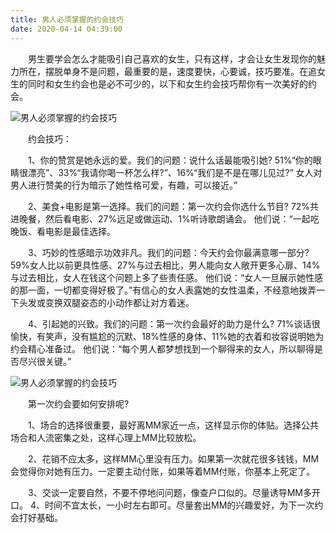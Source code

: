 ```yaml
---
title: 男人必须掌握的约会技巧
date: 2020-04-14 04:39:00
---
```




　　男生要学会怎么才能吸引自己喜欢的女生，只有这样，才会让女生发现你的魅力所在，摆脱单身不是问题，最重要的是，速度要快，心要诚，技巧要准。在追女生的同时和女生约会也是必不可少的，以下和女生约会技巧帮你有一次美好的约会。

![男人必须掌握的约会技巧](/img/50e97307d6bda6d010a8dc38ac72d7db.jpg)

　　约会技巧：

　　1、你的赞赏是她永远的爱。我们的问题：说什么话最能吸引她? 51%“你的眼睛很漂亮”、33%“我请你喝一杯怎么样?”、16%“我们是不是在哪儿见过?” 女人对男人进行赞美的行为暗示了她性格可爱，有趣，可以接近。”

　　2、美食+电影是第一选择。我们的问题：第一次约会你选什么节目? 72%共进晚餐，然后看电影、27%远足或做运动、1%听诗歌朗诵会。 他们说：“一起吃晚饭、看电影是最佳选择。

　　3、巧妙的性感暗示功效非凡。我们的问题：今天约会你最满意哪一部分? 59%女人比以前更具性感、27%与过去相比，男人能向女人敞开更多心扉、14%与过去相比，女人在钱这个问题上多了些责任感。 他们说：“女人一旦展示她性感的那一面，一切都变得好极了。”有信心的女人表露她的女性温柔，不经意地拨弄一下头发或变换双腿姿态的小动作都让对方着迷。

　　4、引起她的兴致。我们的问题：第一次约会最好的助力是什么? 71%谈话很愉快，有笑声，没有尴尬的沉默、18%性感的身体、11%她的衣着和妆容说明她为约会精心准备过。 他们说：“每个男人都梦想找到一个聊得来的女人，所以聊得是否尽兴很关键。”

![男人必须掌握的约会技巧](/img/b1ccd00bb0bdd4a195001ac51d7f75a5.jpg)

　　第一次约会要如何安排呢?

　　1、场合的选择很重要，最好离MM家近一点，这样显示你的体贴。选择公共场合和人流密集之处，这样心理上MM比较放松。

　　2、花销不应太多，这样MM心里没有压力。如果第一次就花很多钱钱，MM会觉得你对她有压力。一定要主动付账，如果等着MM付账，你基本上死定了。

　　3、交谈一定要自然，不要不停地问问题，像查户口似的。尽量诱导MM多开口。 4、时间不宜太长，一小时左右即可。尽量套出MM的兴趣爱好，为下一次约会打好基础。